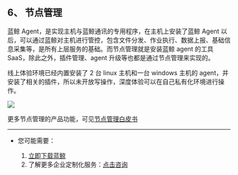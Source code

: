 ## 6、 节点管理

蓝鲸 Agent，是实现主机与蓝鲸通讯的专用程序，在主机上安装了蓝鲸 Agent 以后，可以通过蓝鲸对主机进行管控，包含文件分发、作业执行、数据上报、基础信息采集等，是所有上层服务的基础。而节点管理就是安装蓝鲸 agent 的工具 SaaS，除此之外，插件管理、agent 升级等也都是通过节点管理来实现的。

线上体验环境已经内置安装了 2 台 linux 主机和一台 windows 主机的 agent，并安装了相关的插件，所以未开放写操作，深度体验可以在自己私有化环境进行操作。

![](./assets/2022-02-18-17-50-02.png)

更多节点管理的产品功能，可见[节点管理白皮书](../../NodeMan/2.2/UserGuide/Introduce/Overview.md)

---

- 您可能需要：

    1. [立即下载蓝鲸](https://bk.tencent.com/download/)
    2. 了解更多企业定制化服务：[点击咨询](https://bk.tencent.com/applyinfo/ee/)